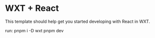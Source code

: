 # WXT + React

This template should help get you started developing with React in WXT.

run: pnpm i -D wxt
pnpm dev